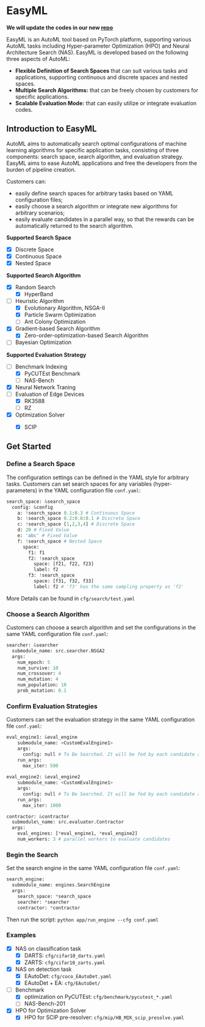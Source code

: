 # EasyML

**We will update the codes in our new [repo](https://github.com/Thinklab-SJTU/Opt4Sci)**

EasyML is an AutoML tool based on PyTorch platform, supporting various AutoML tasks including Hyper-parameter Optimization (HPO) and Neural Architecture Search (NAS). EasyML is developed based on the following three aspects of AutoML:

- **Flexible Definition of Search Spaces** that can suit various tasks and applications, supporting continuous and discrete spaces and nested spaces.
- **Multiple Search Algorithms:** that can be freely chosen by customers for specific applications.
- **Scalable Evaluation Mode:** that can easily utilize or integrate evaluation codes.


## Introduction to EasyML

AutoML aims to automatically search optimal configurations of machine learning algorithms for specific application tasks, consisting of three components: search space, search algorithm, and evaluation strategy. EasyML aims to ease AutoML applications and free the developers from the burden of pipeline creation. 

Customers can:
- easily define search spaces for arbitrary tasks based on YAML configuration files;
- easily choose a search algorithm or integrate new algorithms for arbitrary scenarios;
- easily evaluate candidates in a parallel way, so that the rewards can be automatically returned to the search algorithm.

**Supported Search Space**
- [x] Discrete Space
- [x] Continuous Space
- [x] Nested Space

**Supported Search Algorithm**
- [x] Random Search
  - [x] HyperBand
- [ ] Heuristic Algorithm
  - [x] Evolutionary Algorithm, NSGA-II
  - [x] Particle Swarm Optimization
  - [ ] Ant Colony Optimization
- [x] Gradient-based Search Algorithm
  - [x] Zero-order-optimization-based Search Algorithm
- [ ] Bayesian Optimization

**Supported Evaluation Strategy**
- [ ] Benchmark Indexing
  - [x] PyCUTEst Benchmark
  - [ ] NAS-Bench 
- [x] Neural Network Traning
- [ ] Evaluation of Edge Devices
  - [x] RK3588
  - [ ] RZ 
- [x] Optimization Solver
  - [x] SCIP


## Get Started
### Define a Search Space
The configuration settings can be defined in the YAML style for arbitrary tasks. Customers can set search spaces for any variables (hyper-parameters) in the YAML configuration file `conf.yaml`:
```python
search_space: &search_space 
  config: &config
    a: !search_space 0.1:0.3 # Continuous Space  
    b: !search_space 0.2:0.8:0.1 # Discrete Space
    c: !search_space [1,2,3,4] # Discrete Space
    d: 20 # Fixed Value
    e: 'abc' # Fixed Value
    f: !search_space # Nested Space
      space:
        f1: f1
        f2: !search_space 
          space: [f21, f22, f23]
          label: f2
        f3: !search_space 
          space: [f31, f32, f33]
          label: f2 # 'f3' has the same sampling property as 'f2'
```
More Details can be found in `cfg/search/test.yaml`

### Choose a Search Algorithm
Customers can choose a search algorithm and set the configurations in the same YAML configuration file `conf.yaml`:
```python
searcher: &searcher
  submodule_name: src.searcher.NSGA2
  args:
    num_epoch: 5
    num_survive: 10
    num_crossover: 4
    num_mutation: 4
    num_population: 10
    prob_mutation: 0.1
```

### Confirm Evaluation Strategies
Customers can set the evaluation strategy in the same YAML configuration file `conf.yaml`:
```python
eval_engine1: &eval_engine
    submodule_name: <CustomEvalEngine1>
    args:
      config: null # To Be Searched. It will be fed by each candidate automatically by our platform during the search procedure
    run_args:
      max_iter: 500
  
eval_engine2: &eval_engine2
    submodule_name: <CustomEvalEngine1>
    args:
      config: null # To Be Searched. It will be fed by each candidate automatically by our platform during the search procedure
    run_args:
      max_iter: 1000

contractor: &contractor
  submodule\_name: src.evaluater.Contractor
  args:
    eval_engines: [*eval_engine1, *eval_engine2]
    num_workers: 3 # parallel workers to evaluate candidates
```

### Begin the Search 
Set the search engine in the same YAML configuration file `conf.yaml`:
```python
search_engine:
  submodule_name: engines.SearchEngine
  args:
    search_space: *search_space
    searcher: *searcher
    contractor: *contractor
```
Then run the script: `python app/run_engine --cfg conf.yaml`

### Examples
- [x] NAS on classification task
  - [x] DARTS: `cfg/cifar10_darts.yaml`
  - [x] ZARTS: `cfg/cifar10_zarts.yaml`
- [x] NAS on detection task
  - [x] EAutoDet: `cfg/coco_EAutoDet.yaml`
  - [x] EAutoDet + EA: `cfg/EAutoDet/`
- [ ] Benchmark
  - [x] optimization on PyCUTEst: `cfg/benchmark/pycutest_*.yaml`
  - [ ] NAS-Bench-201
- [x] HPO for Optimization Solver
  - [x] HPO for SCIP pre-resolver: `cfg/mip/HB_MIK_scip_presolve.yaml`
